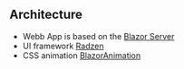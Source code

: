 ## Architecture
- Webb App is based on the [Blazor Server](https://learn.microsoft.com/en-us/aspnet/core/blazor/?view=aspnetcore-7.0)
- UI framework [Radzen](https://blazor.radzen.com/)
- CSS animation [BlazorAnimation](https://github.com/aboudoux/BlazorAnimation)